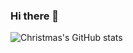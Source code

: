 ### Hi there 👋

<!--
**xingmingyyj/xingmingyyj** is a ✨ _special_ ✨ repository because its `README.md` (this file) appears on your GitHub profile.

Here are some ideas to get you started:

- 🔭 I’m currently working on ...
- 🌱 I’m currently learning ...
- 👯 I’m looking to collaborate on ...
- 🤔 I’m looking for help with ...
- 💬 Ask me about ...
- 📫 How to reach me: ...
- 😄 Pronouns: ...
- ⚡ Fun fact: ...
-->
![Christmas's GitHub stats](https://github-readme-stats.vercel.app/api?username=xingmingyyj&show_icons=true&theme=tokyonight)
